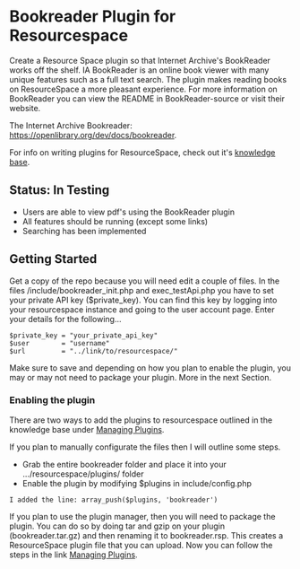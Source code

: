 # Bookreader Plugin for Resourcespace

Create a Resource Space plugin so that Internet Archive's BookReader works off the shelf. IA BookReader is an online book viewer with many unique features such as a full text search. The plugin makes reading books on ResourceSpace a more pleasant experience. For more information on BookReader you can view the README in BookReader-source or visit their website. 

The Internet Archive Bookreader: https://openlibrary.org/dev/docs/bookreader.

For info on writing plugins for ResourceSpace, check out it's [knowledge base](https://www.resourcespace.com/knowledge-base/systemadmin/modifications-and-writing-your-own-plugin).

## Status: In Testing
* Users are able to view pdf's using the BookReader plugin
* All features should be running (except some links)
* Searching has been implemented


## Getting Started
Get a copy of the repo because you will need edit a couple of files. In the files /include/bookreader_init.php and exec_testApi.php you have to set your private API key ($private_key). You can find this key by logging into your resourcespace instance and going to the user account page. Enter your details for the following...
```
$private_key = "your_private_api_key"
$user        = "username"
$url         = "../link/to/resourcespace/"
```
Make sure to save and depending on how you plan to enable the plugin, you may or may not need to package your plugin. More in the next Section.


### Enabling the plugin
There are two ways to add the plugins to resourcespace outlined in the knowledge base under [Managing Plugins](https://www.resourcespace.com/knowledge-base/systemadmin/managing_plugins).

If you plan to manually configurate the files then I will outline some steps.
* Grab the entire bookreader folder and place it into your .../resourcespace/plugins/ folder
* Enable the plugin by modifying $plugins in include/config.php 
```
I added the line: array_push($plugins, 'bookreader')
```
If you plan to use the plugin manager, then you will need to package the plugin. You can do so by doing tar and gzip on your plugin (bookreader.tar.gz) and then renaming it to bookreader.rsp. This creates a ResourceSpace plugin file that you can upload. Now you can follow the steps in the link [Managing Plugins](https://www.resourcespace.com/knowledge-base/systemadmin/managing_plugins).
